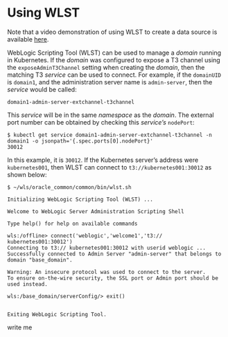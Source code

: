 # Using WLST

Note that a video demonstration of using WLST to create a data source is available [here](https://youtu.be/eY-KXEk8rI4).

WebLogic Scripting Tool (WLST) can be used to manage a *domain* running in Kubernetes.  If the *domain* was configured to expose a T3 channel using the `exposeAdminT3Channel` setting when creating the *domain*, then the matching T3 *service* can be used to connect.  For example, if the `domainUID` is `domain1`, and the administration server name is `admin-server`, then the *service* would be called:

```
domain1-admin-server-extchannel-t3channel  
```

This *service* will be in the same *namespace* as the *domain*.  The external port number can be obtained by checking this *service’s* `nodePort`:

```
$ kubectl get service domain1-admin-server-extchannel-t3channel -n domain1 -o jsonpath='{.spec.ports[0].nodePort}'
30012
```

In this example, it is `30012`.  If the Kubernetes server’s address were `kubernetes001`, then WLST can connect to `t3://kubernetes001:30012` as shown below:

```
$ ~/wls/oracle_common/common/bin/wlst.sh

Initializing WebLogic Scripting Tool (WLST) ...

Welcome to WebLogic Server Administration Scripting Shell

Type help() for help on available commands

wls:/offline> connect('weblogic','welcome1','t3:// kubernetes001:30012')
Connecting to t3:// kubernetes001:30012 with userid weblogic ...
Successfully connected to Admin Server "admin-server" that belongs to domain "base_domain".

Warning: An insecure protocol was used to connect to the server.
To ensure on-the-wire security, the SSL port or Admin port should be used instead.

wls:/base_domain/serverConfig/> exit()


Exiting WebLogic Scripting Tool.
```

write me
